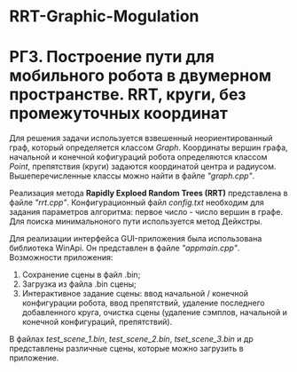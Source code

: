 # RRT-Graphic-Mogulation
# РГЗ. Построение пути для мобильного робота в двумерном пространстве. RRT, круги, без промежуточных координат

Для решения задачи используется взвешенный неориентированный граф, который определяется классом _Graph_. Координаты вершин графа,
начальной и конечной кофигураций робота определяются классом _Point_, препятствия (круги) задаются координатой центра и радиусом. Вышеперечисленные классы можно найти в файле _"graph.cpp"_.

Реализация метода __Rapidly Exploed Random Trees (RRT)__ представлена в файле _"rrt.cpp"_. Конфигурационный файл _config.txt_ необходим для задания параметров алгоритма:
первое число - число вершин в графе. Для поиска минимальноного пути
используется метод Дейкстры.

Для реализации интерфейса GUI-приложения была использована библиотека WinApi. Он представлен в файле _"appmain.cpp"_.
Возможности приложения:
1. Сохранение сцены в файл .bin;
2. Загрузка из файла .bin сцены;
3. Интерактивное задание сцены: ввод начальной / конечной конфигурации робота, ввод препятствий, удаление последнего добавленного круга, очистка сцены (удаление сэмплов, начальной и конечной конфигураций, препятствий).

В файлах _test_scene_1.bin_, _test_scene_2.bin_, _tset_scene_3.bin_ и др представлены различные сцены, которые можно загрузить в приложение.
